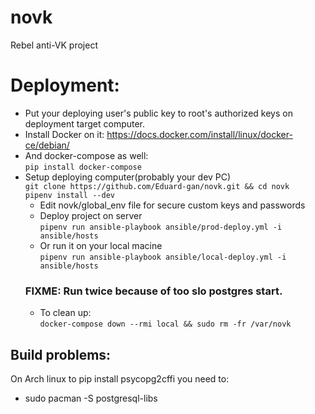 # novk
Rebel anti-VK project

# Deployment:
 - Put your deploying user's public key to root's authorized keys on deployment target computer.
 - Install Docker on it: https://docs.docker.com/install/linux/docker-ce/debian/
 - And docker-compose as well:  
    `pip install docker-compose`
 - Setup deploying computer(probably your dev PC)  
    `git clone https://github.com/Eduard-gan/novk.git && cd novk`  
    `pipenv install --dev`
     - Edit novk/global_env file for secure custom keys and passwords
     - Deploy project on server  
    `pipenv run ansible-playbook ansible/prod-deploy.yml -i ansible/hosts`
     - Or run it on your local macine  
    `pipenv run ansible-playbook ansible/local-deploy.yml -i ansible/hosts`
    ### FIXME: Run twice because of too slo postgres start. 
     - To clean up:  
    `docker-compose down --rmi local && sudo rm -fr /var/novk`


## Build problems:
On Arch linux to pip install psycopg2cffi you need to:
 - sudo pacman -S postgresql-libs
